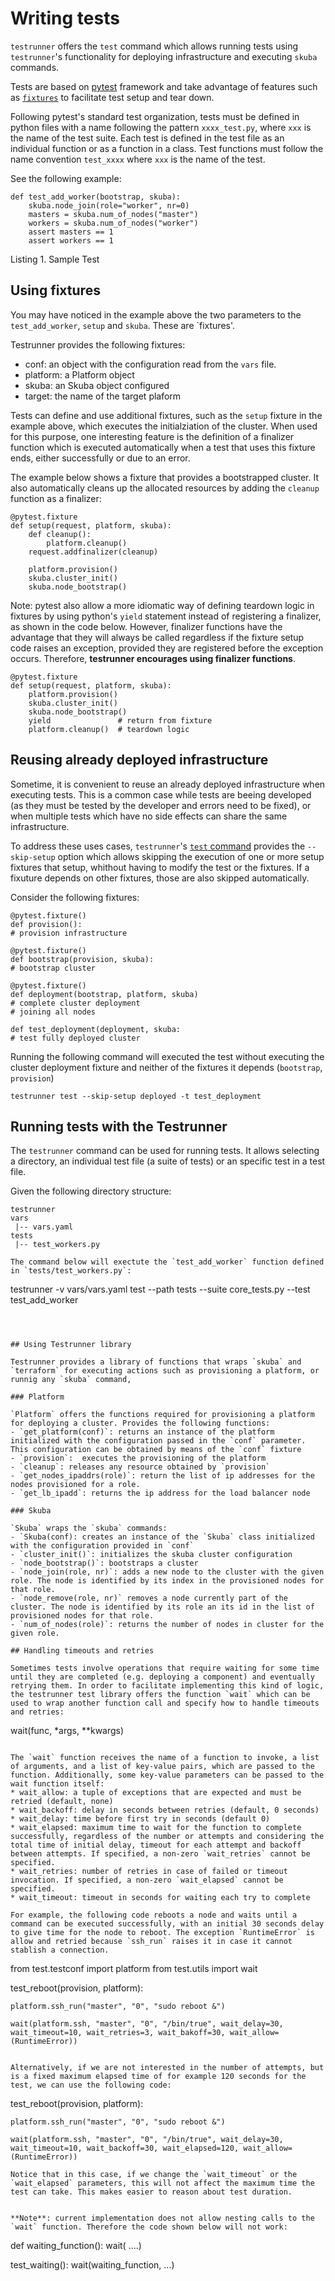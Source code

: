 # Writing tests

`testrunner` offers the `test` command which allows running tests using `testrunner`'s functionality for deploying infrastructure and executing `skuba` commands.

Tests are based on [pytest](https://docs.pytest.org) framework and take advantage of features such as [`fixtures`](https://docs.pytest.org/en/latest/fixture.html) to facilitate test setup and tear down.

Following pytest's standard test organization, tests must be defined in python files with a name following the pattern `xxxx_test.py`, where `xxx` is the name of the test suite. Each test is defined in the test file as an individual function or as a function in a class. Test functions must follow the name convention `test_xxxx` where `xxx` is the name of the test.

See the following example:

```
def test_add_worker(bootstrap, skuba):
    skuba.node_join(role="worker", nr=0)
    masters = skuba.num_of_nodes("master")
    workers = skuba.num_of_nodes("worker")
    assert masters == 1
    assert workers == 1
```
Listing 1. Sample Test

## Using fixtures

You may have noticed in the example above the two parameters to the `test_add_worker`, `setup` and `skuba`. These are `fixtures'.

Testrunner provides the following fixtures:
- conf: an object with the configuration read from the `vars` file.
- platform: a Platform object
- skuba: an Skuba object configured
- target: the name of the target plaform

Tests can define and use additional fixtures, such as the `setup` fixture in the example above, which executes the initialziation of the cluster. When used for this purpose, one interesting feature is the definition of a finalizer function which is executed automatically when a test that uses this fixture ends, either successfully or due to an error.

The example below shows a fixture that provides a bootstrapped cluster. It also automatically cleans up the allocated resources by adding the `cleanup` function as a finalizer:

```
@pytest.fixture
def setup(request, platform, skuba):
    def cleanup():
        platform.cleanup()
    request.addfinalizer(cleanup)

    platform.provision()
    skuba.cluster_init()
    skuba.node_bootstrap()
```

Note: pytest also allow a more idiomatic way of defining teardown logic in fixtures by using python's `yield` statement instead of registering a finalizer, as shown in the code below. However, finalizer functions have the advantage that they will always be called regardless if the fixture setup code raises an exception, provided they are registered before the exception occurs. Therefore, **testrunner encourages using finalizer functions**.

```
@pytest.fixture
def setup(request, platform, skuba):
    platform.provision()
    skuba.cluster_init()
    skuba.node_bootstrap()
    yield               # return from fixture
    platform.cleanup()  # teardown logic
```

## Reusing already deployed infrastructure

Sometime, it is convenient to reuse an already deployed infrastructure when executing tests. This is a common case while tests are beeing developed (as they must be tested by the developer and errors need to be fixed), or when multiple tests which have no side effects can share the same infrastructure.

To address these uses cases, `testrunner`'s [`test` command](../README.md#test-command) provides the `--skip-setup` option which allows skipping the execution of one or more setup fixtures that setup, whithout having to modify the test or the fixtures. If a fixuture depends on other fixtures, those are also skipped automatically.

Consider the following fixtures:

```
@pytest.fixture()
def provision():
# provision infrastructure

@pytest.fixture()
def bootstrap(provision, skuba):
# bootstrap cluster

@pytest.fixture()
def deployment(bootstrap, platform, skuba)
# complete cluster deployment
# joining all nodes

def test_deployment(deployment, skuba:
# test fully deployed cluster

```

Running the following command will executed the test without executing the cluster deployment fixture and neither of the fixtures it depends (`bootstrap`, `provision`)

```
testrunner test --skip-setup deployed -t test_deployment
```


## Running tests with the Testrunner

The `testrunner` command can be used for running tests. It allows selecting a directory, an individual test file (a suite of tests) or an specific test in a test file.

Given the following directory structure:
```
testrunner
vars
 |-- vars.yaml
tests
 |-- test_workers.py

The command below will exectute the `test_add_worker` function defined in `tests/test_workers.py`:

```
testrunner -v vars/vars.yaml test --path tests --suite core_tests.py --test test_add_worker
```



## Using Testrunner library

Testrunner provides a library of functions that wraps `skuba` and `terraform` for executing actions such as provisioning a platform, or runnig any `skuba` command,

### Platform

`Platform` offers the functions required for provisioning a platform for deploying a cluster. Provides the following functions:
- `get_platform(conf)`: returns an instance of the platform initialized with the configuration passed in the `conf` parameter. This configuration can be obtained by means of the `conf` fixture
- `provision`:  executes the provisioning of the platform
- `cleanup`: releases any resource obtained by `provision`
- `get_nodes_ipaddrs(role)`: return the list of ip addresses for the nodes provisioned for a role.
- `get_lb_ipadd`: returns the ip address for the load balancer node

### Skuba

`Skuba` wraps the `skuba` commands:
- `Skuba(conf): creates an instance of the `Skuba` class initialized with the configuration provided in `conf`
- `cluster_init()`: initializes the skuba cluster configuration
- `node_bootstrap()`: bootstraps a cluster
- `node_join(role, nr)`: adds a new node to the cluster with the given role. The node is identified by its index in the provisioned nodes for that role.
- `node_remove(role, nr)` removes a node currently part of the cluster. The node is identified by its role an its id in the list of provisioned nodes for that role.
- `num_of_nodes(role)`: returns the number of nodes in cluster for the given role.

## Handling timeouts and retries

Sometimes tests involve operations that require waiting for some time until they are completed (e.g. deploying a component) and eventually retrying them. In order to facilitate implementing this kind of logic, the testrunner test library offers the function `wait` which can be used to wrap another function call and specify how to handle timeouts and retries:

```
wait(func, *args, **kwargs)
```

The `wait` function receives the name of a function to invoke, a list of arguments, and a list of key-value pairs, which are passed to the function. Additionally, some key-value parameters can be passed to the wait function itself:
* wait_allow: a tuple of exceptions that are expected and must be retried (default, none)
* wait_backoff: delay in seconds between retries (default, 0 seconds)
* wait_delay: time before first try in seconds (default 0)
* wait_elapsed: maximum time to wait for the function to complete successfully, regardless of the number or attempts and considering the total time of initial delay, timeout for each attempt and backoff between attempts. If specified, a non-zero `wait_retries` cannot be specified.
* wait_retries: number of retries in case of failed or timeout invocation. If specified, a non-zero `wait_elapsed` cannot be specified.
* wait_timeout: timeout in seconds for waiting each try to complete 

For example, the following code reboots a node and waits until a command can be executed successfully, with an initial 30 seconds delay to give time for the node to reboot. The exception `RuntimeError` is allow and retried because `ssh_run` raises it in case it cannot stablish a connection.
```
from test.testconf import platform
from test.utils import wait

test_reboot(provision, platform):
    
    platform.ssh_run("master", "0", "sudo reboot &")

    wait(platform.ssh, "master", "0", "/bin/true", wait_delay=30, wait_timeout=10, wait_retries=3, wait_bakoff=30, wait_allow=(RuntimeError))
```

Alternatively, if we are not interested in the number of attempts, but is a fixed maximum elapsed time of for example 120 seconds for the test, we can use the following code:
```
test_reboot(provision, platform):
    
    platform.ssh_run("master", "0", "sudo reboot &")

    wait(platform.ssh, "master", "0", "/bin/true", wait_delay=30, wait_timeout=10, wait_backoff=30, wait_elapsed=120, wait_allow=(RuntimeError))
```
Notice that in this case, if we change the `wait_timeout` or the `wait_elapsed` parameters, this will not affect the maximum time the test can take. This makes easier to reason about test duration.
 

**Note**: current implementation does not allow nesting calls to the `wait` function. Therefore the code shown below will not work:
```
def waiting_function():
    wait( ....)

test_waiting():
    wait(waiting_function, ...)
```
